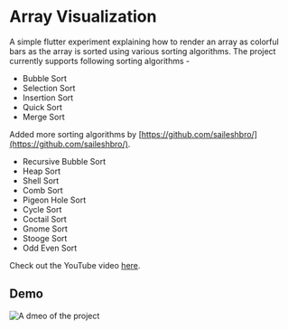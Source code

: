 # Array Visualization

A simple flutter experiment explaining how to render an array as colorful bars as the array is sorted using various sorting algorithms. The project currently supports following sorting algorithms - 

- Bubble Sort
- Selection Sort
- Insertion Sort
- Quick Sort
- Merge Sort

Added more sorting algorithms by [https://github.com/saileshbro/](https://github.com/saileshbro/).
- Recursive Bubble Sort
- Heap Sort
- Shell Sort
- Comb Sort
- Pigeon Hole Sort
- Cycle Sort
- Coctail Sort
- Gnome Sort
- Stooge Sort
- Odd Even Sort

Check out the YouTube video [here](https://youtu.be/IMK4yqlT24Q).

## Demo

![A dmeo of the project](./demo.gif)
